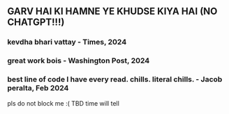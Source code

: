 ## GARV HAI KI HAMNE YE KHUDSE KIYA HAI (NO CHATGPT!!!)
### kevdha bhari vattay  - Times, 2024
### great work bois - Washington Post, 2024
### best line of code I have every read. chills. literal chills. - Jacob peralta, Feb 2024

pls do not block me :(
TBD
time will tell
